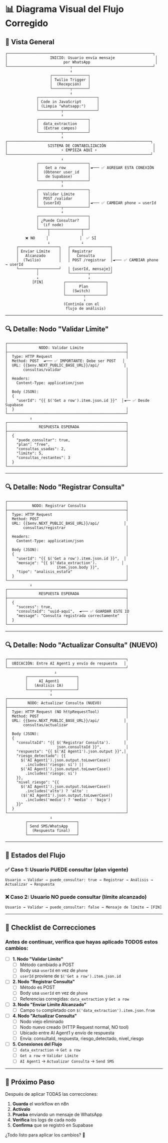 # 📊 Diagrama Visual del Flujo Corregido

## 🎯 Vista General

```
┌─────────────────────────────────────────────────────────────────┐
│                   INICIO: Usuario envía mensaje                  │
│                         por WhatsApp                             │
└────────────────────────────┬────────────────────────────────────┘
                             ↓
                    ┌────────────────┐
                    │ Twilio Trigger │
                    │  (Recepción)   │
                    └────────┬───────┘
                             ↓
              ┌──────────────────────────┐
              │ Code in JavaScript       │
              │ (Limpia "whatsapp:")     │
              └──────────┬───────────────┘
                         ↓
              ┌──────────────────────┐
              │  data_extraction     │
              │  (Extrae campos)     │
              └──────────┬───────────┘
                         ↓
┌────────────────────────────────────────────────────────────────┐
│                  SISTEMA DE CONTABILIZACIÓN                     │
│                        ⚡ EMPIEZA AQUÍ ⚡                         │
└────────────────────────────────────────────────────────────────┘
                         ↓
              ┌──────────────────────┐
              │   Get a row          │◄─── ✅ AGREGAR ESTA CONEXIÓN
              │  (Obtener user_id    │
              │   de Supabase)       │
              └──────────┬───────────┘
                         ↓
              ┌──────────────────────┐
              │  Validar Límite      │
              │  POST /validar       │
              │  {userId}            │◄─── ✅ CAMBIAR phone → userId
              └──────────┬───────────┘
                         ↓
              ┌──────────────────────┐
              │ ¿Puede Consultar?    │
              │  (if node)           │
              └────┬──────────────┬──┘
                   │              │
         ❌ NO     │              │  ✅ SÍ
                   ↓              ↓
     ┌──────────────────┐   ┌──────────────────┐
     │ Enviar Límite    │   │ Registrar        │
     │   Alcanzado      │   │   Consulta       │
     │  (Twilio)        │   │ POST /registrar  │◄─── ✅ CAMBIAR phone → userId
     └────────┬─────────┘   │ {userId, mensaje}│
              │             └────────┬─────────┘
              ↓                      ↓
            [FIN]         ┌──────────────────┐
                          │      Plan        │
                          │   (Switch)       │
                          └────────┬─────────┘
                                   ↓
                          (Continúa con el
                           flujo de análisis)
```

---

## 🔍 Detalle: Nodo "Validar Límite"

```
┌─────────────────────────────────────────────────────┐
│              NODO: Validar Límite                   │
├─────────────────────────────────────────────────────┤
│  Type: HTTP Request                                 │
│  Method: POST  ◄─── ✅ IMPORTANTE: Debe ser POST   │
│  URL: {{$env.NEXT_PUBLIC_BASE_URL}}/api/           │
│       consultas/validar                             │
│                                                     │
│  Headers:                                           │
│    Content-Type: application/json                   │
│                                                     │
│  Body (JSON):                                       │
│  {                                                  │
│    "userId": "{{ $('Get a row').item.json.id }}"  │◄── ✅ Desde Supabase
│  }                                                  │
└─────────────────────────────────────────────────────┘
           ↓
┌─────────────────────────────────────────────────────┐
│              RESPUESTA ESPERADA                     │
├─────────────────────────────────────────────────────┤
│  {                                                  │
│    "puede_consultar": true,                         │
│    "plan": "free",                                  │
│    "consultas_usadas": 2,                           │
│    "limite": 5,                                     │
│    "consultas_restantes": 3                         │
│  }                                                  │
└─────────────────────────────────────────────────────┘
```

---

## 🔍 Detalle: Nodo "Registrar Consulta"

```
┌─────────────────────────────────────────────────────┐
│           NODO: Registrar Consulta                  │
├─────────────────────────────────────────────────────┤
│  Type: HTTP Request                                 │
│  Method: POST                                       │
│  URL: {{$env.NEXT_PUBLIC_BASE_URL}}/api/           │
│       consultas/registrar                           │
│                                                     │
│  Headers:                                           │
│    Content-Type: application/json                   │
│                                                     │
│  Body (JSON):                                       │
│  {                                                  │
│    "userId": "{{ $('Get a row').item.json.id }}",  │
│    "mensaje": "{{ $('data_extraction').           │
│                      item.json.body }}",            │
│    "tipo": "analisis_estafa"                        │
│  }                                                  │
└─────────────────────────────────────────────────────┘
           ↓
┌─────────────────────────────────────────────────────┐
│              RESPUESTA ESPERADA                     │
├─────────────────────────────────────────────────────┤
│  {                                                  │
│    "success": true,                                 │
│    "consultaId": "uuid-aquí",  ◄─── ✅ GUARDAR ESTE ID
│    "message": "Consulta registrada correctamente"   │
│  }                                                  │
└─────────────────────────────────────────────────────┘
```

---

## 🔍 Detalle: Nodo "Actualizar Consulta" (NUEVO)

```
┌─────────────────────────────────────────────────────┐
│  UBICACIÓN: Entre AI Agent1 y envío de respuesta   │
└─────────────────────────────────────────────────────┘
                      ↓
         ┌──────────────────────┐
         │     AI Agent1        │
         │   (Análisis IA)      │
         └──────────┬───────────┘
                    ↓
┌─────────────────────────────────────────────────────┐
│         NODO: Actualizar Consulta (NUEVO)           │
├─────────────────────────────────────────────────────┤
│  Type: HTTP Request (NO httpRequestTool)            │
│  Method: POST                                       │
│  URL: {{$env.NEXT_PUBLIC_BASE_URL}}/api/           │
│       consultas/actualizar                          │
│                                                     │
│  Body (JSON):                                       │
│  {                                                  │
│    "consultaId": "{{ $('Registrar Consulta').      │
│                      json.consultaId }}",           │
│    "respuesta": "{{ $('AI Agent1').json.output }}",│
│    "riesgo_detectado": {{                           │
│      $('AI Agent1').json.output.toLowerCase()       │
│        .includes('riesgo: sí') ||                   │
│      $('AI Agent1').json.output.toLowerCase()       │
│        .includes('riesgo: si')                      │
│    }},                                              │
│    "nivel_riesgo": "{{                              │
│      $('AI Agent1').json.output.toLowerCase()       │
│        .includes('alto') ? 'alto' :                 │
│      ($('AI Agent1').json.output.toLowerCase()      │
│        .includes('medio') ? 'medio' : 'bajo')       │
│    }}"                                              │
│  }                                                  │
└─────────────────────────────────────────────────────┘
                    ↓
         ┌──────────────────────┐
         │ Send SMS/WhatsApp    │
         │  (Respuesta final)   │
         └──────────────────────┘
```

---

## 🚦 Estados del Flujo

### ✅ Caso 1: Usuario PUEDE consultar (plan vigente)

```
Usuario → Validar → puede_consultar: true → Registrar → Análisis → Actualizar → Respuesta
```

### ❌ Caso 2: Usuario NO puede consultar (límite alcanzado)

```
Usuario → Validar → puede_consultar: false → Mensaje de límite → [FIN]
```

---

## 📝 Checklist de Correcciones

### Antes de continuar, verifica que hayas aplicado TODOS estos cambios:

- [ ] **1. Nodo "Validar Límite"**
  - [ ] Método cambiado a POST
  - [ ] Body usa `userId` en vez de `phone`
  - [ ] `userId` proviene de `$('Get a row').item.json.id`

- [ ] **2. Nodo "Registrar Consulta"**
  - [ ] Método es POST
  - [ ] Body usa `userId` en vez de `phone`
  - [ ] Referencias corregidas: `data_extraction` y `Get a row`

- [ ] **3. Nodo "Enviar Límite Alcanzado"**
  - [ ] Campo `to` completado con `$('data_extraction').item.json.from`

- [ ] **4. Nodo "Actualizar Consulta"**
  - [ ] Nodo viejo eliminado
  - [ ] Nodo nuevo creado (HTTP Request normal, NO tool)
  - [ ] Ubicado entre AI Agent1 y envío de respuesta
  - [ ] Envía: consultaId, respuesta, riesgo_detectado, nivel_riesgo

- [ ] **5. Conexiones del Flujo**
  - [ ] `data_extraction` → `Get a row`
  - [ ] `Get a row` → `Validar Límite`
  - [ ] `AI Agent1` → `Actualizar Consulta` → `Send SMS`

---

## 🎯 Próximo Paso

Después de aplicar TODAS las correcciones:

1. **Guarda** el workflow en n8n
2. **Actívalo**
3. **Prueba** enviando un mensaje de WhatsApp
4. **Verifica** los logs de cada nodo
5. **Confirma** que se registró en Supabase

¿Todo listo para aplicar los cambios? 🚀

